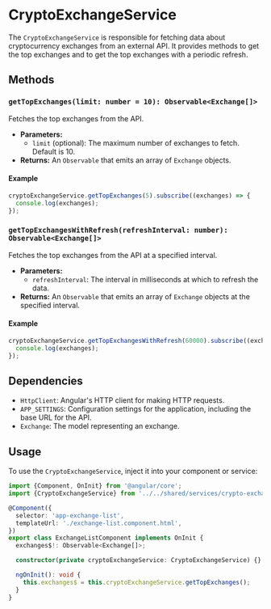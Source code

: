 # CryptoExchangeService

The `CryptoExchangeService` is responsible for fetching data about cryptocurrency exchanges from an external API. It provides methods to get the top exchanges and to get the top exchanges with a periodic refresh.

## Methods

### `getTopExchanges(limit: number = 10): Observable<Exchange[]>`

Fetches the top exchanges from the API.

- **Parameters:**
  - `limit` (optional): The maximum number of exchanges to fetch. Default is 10.
- **Returns:** An `Observable` that emits an array of `Exchange` objects.

#### Example

```typescript
cryptoExchangeService.getTopExchanges(5).subscribe((exchanges) => {
  console.log(exchanges);
});
```

### `getTopExchangesWithRefresh(refreshInterval: number): Observable<Exchange[]>`

Fetches the top exchanges from the API at a specified interval.

- **Parameters:**
  - `refreshInterval`: The interval in milliseconds at which to refresh the data.
- **Returns:** An `Observable` that emits an array of `Exchange` objects at the specified interval.

#### Example

```typescript
cryptoExchangeService.getTopExchangesWithRefresh(60000).subscribe((exchanges) => {
  console.log(exchanges);
});
```

## Dependencies

- `HttpClient`: Angular's HTTP client for making HTTP requests.
- `APP_SETTINGS`: Configuration settings for the application, including the base URL for the API.
- `Exchange`: The model representing an exchange.

## Usage

To use the `CryptoExchangeService`, inject it into your component or service:

```typescript
import {Component, OnInit} from '@angular/core';
import {CryptoExchangeService} from '../../shared/services/crypto-exchange.service';

@Component({
  selector: 'app-exchange-list',
  templateUrl: './exchange-list.component.html',
})
export class ExchangeListComponent implements OnInit {
  exchanges$!: Observable<Exchange[]>;

  constructor(private cryptoExchangeService: CryptoExchangeService) {}

  ngOnInit(): void {
    this.exchanges$ = this.cryptoExchangeService.getTopExchanges();
  }
}
```
